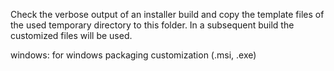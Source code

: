Check the verbose output of an installer build and copy the template files of the used temporary directory to this folder. In a subsequent build the customized files will be used.

windows: for windows packaging customization (.msi, .exe)
